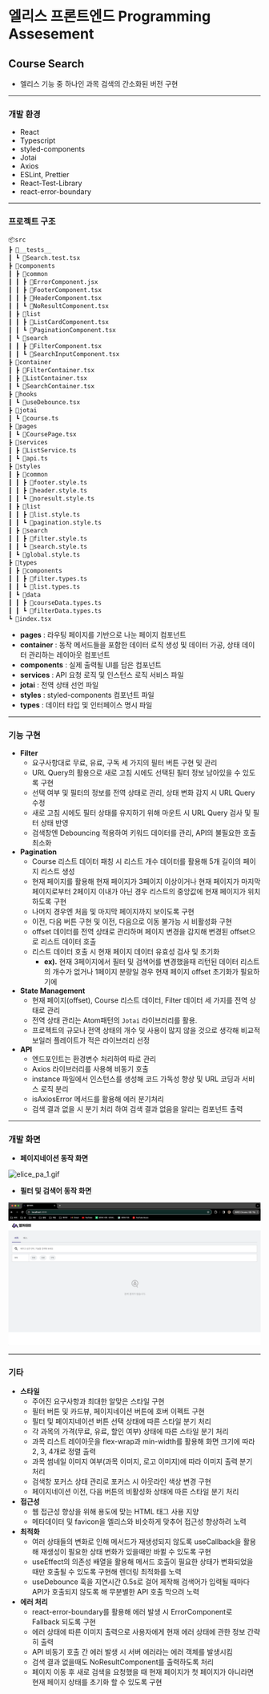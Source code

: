 # 엘리스 프론트엔드 Programming Assesement

## Course Search

- 엘리스 기능 중 하나인 과목 검색의 간소화된 버전 구현

---

### 개발 환경

- React
- Typescript
- styled-components
- Jotai
- Axios
- ESLint, Prettier
- React-Test-Library
- react-error-boundary

---

### 프로젝트 구조

```text
📦src
┣ 📂__tests__
┃ ┗ 📜Search.test.tsx
┣ 📂components
┃ ┣ 📂common
┃ ┃ ┣ 📜ErrorComponent.jsx
┃ ┃ ┣ 📜FooterComponent.tsx
┃ ┃ ┣ 📜HeaderComponent.tsx
┃ ┃ ┗ 📜NoResultComponent.tsx
┃ ┣ 📂list
┃ ┃ ┣ 📜ListCardComponent.tsx
┃ ┃ ┗ 📜PaginationComponent.tsx
┃ ┗ 📂search
┃ ┃ ┣ 📜FilterComponent.tsx
┃ ┃ ┗ 📜SearchInputComponent.tsx
┣ 📂container
┃ ┣ 📜FilterContainer.tsx
┃ ┣ 📜ListContainer.tsx
┃ ┗ 📜SearchContainer.tsx
┣ 📂hooks
┃ ┗ 📜useDebounce.tsx
┣ 📂jotai
┃ ┗ 📜course.ts
┣ 📂pages
┃ ┗ 📜CoursePage.tsx
┣ 📂services
┃ ┣ 📜ListService.ts
┃ ┗ 📜api.ts
┣ 📂styles
┃ ┣ 📂common
┃ ┃ ┣ 📜footer.style.ts
┃ ┃ ┣ 📜header.style.ts
┃ ┃ ┗ 📜noresult.style.ts
┃ ┣ 📂list
┃ ┃ ┣ 📜list.style.ts
┃ ┃ ┗ 📜pagination.style.ts
┃ ┣ 📂search
┃ ┃ ┣ 📜filter.style.ts
┃ ┃ ┗ 📜search.style.ts
┃ ┗ 📜global.style.ts
┣ 📂types
┃ ┣ 📂components
┃ ┃ ┣ 📜filter.types.ts
┃ ┃ ┗ 📜list.types.ts
┃ ┗ 📂data
┃ ┃ ┣ 📜courseData.types.ts
┃ ┃ ┗ 📜filterData.types.ts
┗ 📜index.tsx
```

- **pages** : 라우팅 페이지를 기반으로 나눈 페이지 컴포넌트
- **container** : 동작 메서드들을 포함한 데이터 로직 생성 및 데이터 가공, 상태 데이터 관리하는 레이아웃 컴포넌트
- **components** : 실제 출력될 UI를 담은 컴포넌트
- **services** : API 요청 로직 및 인스턴스 로직 서비스 파일
- **jotai** : 전역 상태 선언 파일
- **styles** : styled-components 컴포넌트 파일
- **types** : 데이터 타입 및 인터페이스 명시 파일

---

### 기능 구현

- **Filter**
  - 요구사항대로 무료, 유료, 구독 세 가지의 필터 버튼 구현 및 관리
  - URL Query의 활용으로 새로 고침 시에도 선택된 필터 정보 남아있을 수 있도록 구현
  - 선택 여부 및 필터의 정보를 전역 상태로 관리, 상태 변화 감지 시 URL Query 수정
  - 새로 고침 시에도 필터 상태를 유지하기 위해 마운트 시 URL Query 검사 및 필터 상태 반영
  - 검색창엔 Debouncing 적용하여 키워드 데이터를 관리, API의 불필요한 호출 최소화
- **Pagination**
  - Course 리스트 데이터 패칭 시 리스트 개수 데이터를 활용해 5개 길이의 페이지 리스트 생성
  - 현재 페이지를 활용해 현재 페이지가 3페이지 이상이거나 현재 페이지가 마지막 페이지로부터 2페이지 이내가 아닌 경우 리스트의 중앙값에 현재 페이지가 위치하도록 구현
  - 나머지 경우엔 처음 및 마지막 페이지까지 보이도록 구현
  - 이전, 다음 버튼 구현 및 이전, 다음으로 이동 불가능 시 비활성화 구현
  - offset 데이터를 전역 상태로 관리하며 페이지 변경을 감지해 변경된 offset으로 리스트 데이터 호출
  - 리스트 데이터 호출 시 현재 페이지 데이터 유효성 검사 및 초기화
    - **ex).** 현재 3페이지에서 필터 및 검색어를 변경했을때 리턴된 데이터 리스트의 개수가 없거나 1페이지 분량일 경우 현재 페이지 offset 초기화가 필요하기에
- **State Management**
  - 현재 페이지(offset), Course 리스트 데이터, Filter 데이터 세 가지를 전역 상태로 관리
  - 전역 상태 관리는 Atom패턴의 `Jotai` 라이브러리를 활용.
  - 프로젝트의 규모나 전역 상태의 개수 및 사용이 많지 않을 것으로 생각해 비교적 보일러 플레이트가 적은 라이브러리 선정
- **API**
  - 엔드포인트는 환경변수 처리하여 따로 관리
  - Axios 라이브러리를 사용해 비동기 호출
  - instance 파일에서 인스턴스를 생성해 코드 가독성 향상 및 URL 코딩과 서비스 로직 분리
  - isAxiosError 메서드를 활용해 에러 분기처리
  - 검색 결과 없을 시 분기 처리 하여 검색 결과 없음을 알리는 컴포넌트 출력

---

### 개발 화면

- **페이지네이션 동작 화면**

![elice_pa_1.gif](./exec/elice_pa_1.gif)

- **필터 및 검색어 동작 화면**

![elice_pa_2.gif](./exec/elice_pa_2.gif)

---

### 기타

- **스타일**
  - 주어진 요구사항과 최대한 알맞은 스타일 구현
  - 필터 버튼 및 카드뷰, 페이지네이션 버튼에 호버 이펙트 구현
  - 필터 및 페이지네이션 버튼 선택 상태에 따른 스타일 분기 처리
  - 각 과목의 가격(무료, 유료, 할인 여부) 상태에 따른 스타일 분기 처리
  - 과목 리스트 레이아웃을 flex-wrap과 min-width를 활용해 화면 크기에 따라 2, 3, 4개로 정렬 출력
  - 과목 썸네일 이미지 여부(과목 이미지, 로고 이미지)에 따라 이미지 출력 분기 처리
  - 검색창 포커스 상태 관리로 포커스 시 아웃라인 색상 변경 구현
  - 페이지네이션 이전, 다음 버튼의 비활성화 상태에 따른 스타일 분기 처리
- **접근성**
  - 웹 접근성 향상을 위해 용도에 맞는 HTML 태그 사용 지양
  - 메타데이터 및 favicon을 엘리스와 비슷하게 맞추어 접근성 향상하려 노력
- **최적화**
  - 여러 상태들의 변화로 인해 메서드가 재생성되지 않도록 useCallback을 활용해 재생성이 필요한 상태 변화가 있을때만 바뀔 수 있도록 구현
  - useEffect의 의존성 배열을 활용해 메서드 호출이 필요한 상태가 변화되었을 때만 호출될 수 있도록 구현해 렌더링 최적화를 노력
  - useDebounce 훅을 지연시간 0.5s로 걸어 제작해 검색어가 입력될 때마다 API가 호출되지 않도록 해 무분별한 API 호출 막으려 노력
- **에러 처리**
  - react-error-boundary를 활용해 에러 발생 시 ErrorComponent로 Fallback 되도록 구현
  - 에러 상태에 따른 이미지 출력으로 사용자에게 현재 에러 상태에 관한 정보 간략히 출력
  - API 비동기 호출 간 에러 발생 시 서버 에러라는 에러 객체를 발생시킴
  - 검색 결과 없을때도 NoResultComponent를 출력하도록 처리
  - 페이지 이동 후 새로 검색을 요청했을 때 현재 페이지가 첫 페이지가 아니라면 현재 페이지 상태를 초기화 할 수 있도록 구현
